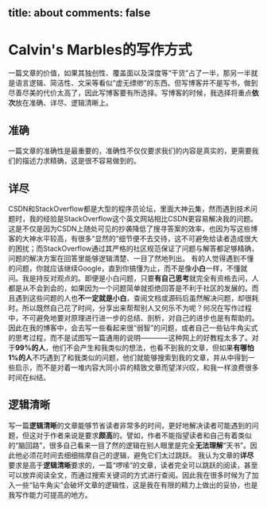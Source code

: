 title: about
comments: false
---

# Calvin's Marbles的写作方式
一篇文章的价值，如果其独创性、覆盖面以及深度等“干货”占了一半，那另一半就是语言逻辑、简洁性、文采等看似“虚无缥缈”的东西。但写博客并不是写书，做到尽善尽美的代价太高了，因此写博客要有所选择。写博客的时候，我选择将重点**依次**放在准确、详尽、逻辑清晰上。
## 准确
一篇文章的准确性是最重要的，准确性不仅仅要求我们的内容是真实的，更需要我们的描述力求精确，这是很不容易做到的。

## 详尽
CSDN和StackOverflow都是大型的程序员论坛，里面大神云集，然而遇到技术问题时，我的经验是StackOverflow这个英文网站相比CSDN更容易解决我的问题。这是不仅是因为CSDN上随处可见的抄袭降低了搜寻答案的效率，也因为写这些博客的大神水平较高，有很多“显然的”细节便不去交待，这不可避免给读者造成很大的困扰；而StackOverflow通过其严格的社区规范保证了问题与解答都足够精确，问题的解决方案在回答里能够逻辑清楚、一目了然地列出。
有的人觉得遇到不懂的问题，你就应该继续Google，直到你搞懂为止，而不是像**小白**一样，不懂就问。我是持反对观点的。即便是小白问题，只要**有自己思考**就完全有资格去问，人都是从不会到会的，如果因为一个问题简单就拒绝回答是不利于社区的发展的。而且遇到这些问题的人也**不一定就是小白**，查阅文档或源码后虽然解决问题，却很耗时。所以既然自己花了时间，分享出来帮帮别人又何乐不为呢？何况在写作过程中，不可避免地要对原理进行进一步的总结、剖析，对自己的进步也是有帮助的。
因此在我的博客中，会去写一些看起来很“弱智”的问题，或者自己一些钻牛角尖式的思考过程，而不是试图写一篇通用的说明————这种网上的好教程太多了。对于**99%的人**，他们不会产生和我类似的想法，也看不到我的文章，但如果**有哪怕1%的人**不巧遇到了和我类似的问题，他们就能够搜索到我的文章，并从中得到一些启示，而不是对着一堆内容大同小异的精致文章而望洋兴叹，和我一样浪费很多时间在纠结。

## 逻辑清晰
写一篇**逻辑清晰**的文章能够节省读者非常多的时间，更好地解决读者可能遇到的问题，但这对于作者来说是要求**颇高**的。譬如，作者不能指望读者和自己有着类似的“脑回路”，很多自己看来一目了然的逻辑在别人眼里是完全**无法理解**“天书”。因此他必须花时间去细细揣摩自己的逻辑，避免它们太过跳跃。
我认为文章的**详尽**要求是高于**逻辑清晰**要求的，一篇“啰嗦”的文章，读者完全可以跳跃的阅读，甚至可以放弃阅读全文，而通过搜索关键词的方式进行查阅。因此我在很多时候为了加入一些“钻牛角尖”会破坏文章的逻辑性，这是我在有限的精力上做出的妥协，也是我写作能力可提高的地方。